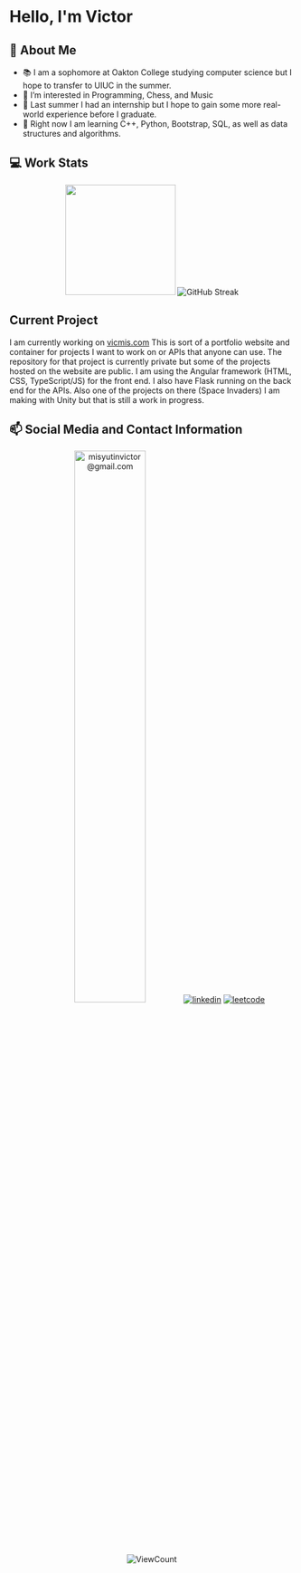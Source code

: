 # Hello, I'm Victor
## 👋 About Me
- 📚 I am a sophomore at Oakton College studying computer science but I hope to transfer to UIUC in the summer.
- 👀 I’m interested in Programming, Chess, and Music
- 📝 Last summer I had an internship but I hope to gain some more real-world experience before I graduate.
- 🌱 Right now I am learning C++, Python, Bootstrap, SQL, as well as data structures and algorithms.
## 💻 Work Stats
<p align="center">
  <img height=195px" width="auto" src ="https://github-readme-stats.vercel.app/api/top-langs/?username=victormisyutin&layout=compact&langs_count=10&theme=dark">
  <img src="https://github-readme-streak-stats.herokuapp.com?user=victormisyutin&theme=dark" alt="GitHub Streak" />
  <br>
</p>

## Current Project
I am currently working on <a href="https://vicmis.com/">vicmis.com</a>
This is sort of a portfolio website and container for projects I want to work on or APIs that anyone can use.
The repository for that project is currently private but some of the projects hosted on the website are public.
I am using the Angular framework (HTML, CSS, TypeScript/JS) for the front end. I also have Flask running on the back end for
the APIs. Also one of the projects on there (Space Invaders) I am making with Unity but that is still a work in progress.

## 📫 Social Media and Contact Information 
<p align="center">
  <a href="mailto: abc@example.com"><img alt="misyutinvictor@gmail.com" height="50%" src="https://img.shields.io/badge/Gmail-D14836?style=for-the-badge&logo=gmail&logoColor=white"></a>
  <a href="https://www.linkedin.com/in/victor-misyutin/"><img alt="linkedin" src="https://img.shields.io/badge/LinkedIn-0077B5?style=for-the-badge&logo=linkedin&logoColor=white"></a>
  <a href="https://leetcode.com/VictorMisyutin/"><img alt="leetcode" src="https://img.shields.io/badge/-LeetCode-FFA116?style=for-the-badge&logo=LeetCode&logoColor=black"></a>
  <br>
  <img alt="ViewCount" src="https://views.whatilearened.today/views/github/victormisyutin/victormisyutin.svg" />
</p>

